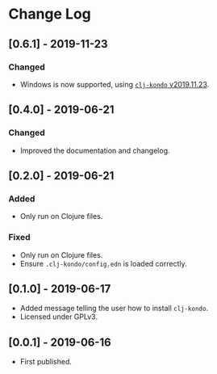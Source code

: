 # Change Log

## [0.6.1] - 2019-11-23
### Changed
- Windows is now supported, using [`clj-kondo` v2019.11.23](https://github.com/borkdude/clj-kondo/releases/tag/v2019.11.23).

## [0.4.0] - 2019-06-21
### Changed
- Improved the documentation and changelog.

## [0.2.0] - 2019-06-21
### Added
- Only run on Clojure files.
### Fixed
- Only run on Clojure files.
- Ensure `.clj-kondo/config.edn` is loaded correctly.

## [0.1.0] - 2019-06-17
- Added message telling the user how to install `clj-kondo`.
- Licensed under GPLv3.

## [0.0.1] - 2019-06-16
- First published.
